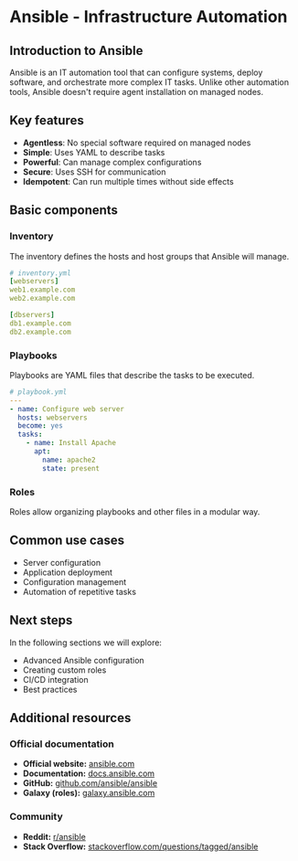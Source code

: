 # Ansible - Infrastructure Automation

## Introduction to Ansible

Ansible is an IT automation tool that can configure systems, deploy software, and orchestrate more complex IT tasks. Unlike other automation tools, Ansible doesn't require agent installation on managed nodes.

## Key features

- **Agentless**: No special software required on managed nodes
- **Simple**: Uses YAML to describe tasks
- **Powerful**: Can manage complex configurations
- **Secure**: Uses SSH for communication
- **Idempotent**: Can run multiple times without side effects

## Basic components

### Inventory
The inventory defines the hosts and host groups that Ansible will manage.

```yaml
# inventory.yml
[webservers]
web1.example.com
web2.example.com

[dbservers]
db1.example.com
db2.example.com
```

### Playbooks
Playbooks are YAML files that describe the tasks to be executed.

```yaml
# playbook.yml
---
- name: Configure web server
  hosts: webservers
  become: yes
  tasks:
    - name: Install Apache
      apt:
        name: apache2
        state: present
```

### Roles
Roles allow organizing playbooks and other files in a modular way.

## Common use cases

- Server configuration
- Application deployment
- Configuration management
- Automation of repetitive tasks

## Next steps

In the following sections we will explore:
- Advanced Ansible configuration
- Creating custom roles
- CI/CD integration
- Best practices

## Additional resources

### Official documentation
- **Official website:** [ansible.com](https://www.ansible.com/)
- **Documentation:** [docs.ansible.com](https://docs.ansible.com/)
- **GitHub:** [github.com/ansible/ansible](https://github.com/ansible/ansible)
- **Galaxy (roles):** [galaxy.ansible.com](https://galaxy.ansible.com/)

### Community
- **Reddit:** [r/ansible](https://www.reddit.com/r/ansible/)
- **Stack Overflow:** [stackoverflow.com/questions/tagged/ansible](https://stackoverflow.com/questions/tagged/ansible)

